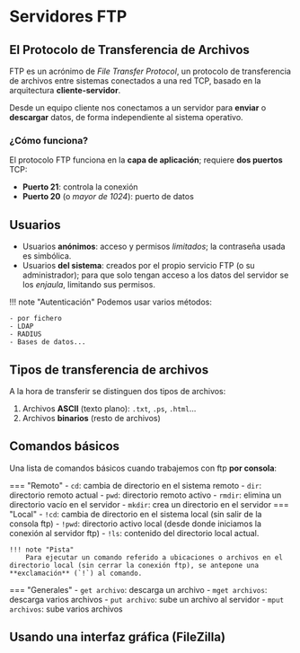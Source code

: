 # Servidores FTP

## El Protocolo de Transferencia de Archivos

FTP es un acrónimo de _File Transfer Protocol_, un protocolo de transferencia de archivos entre sistemas conectados a una red TCP, basado en la arquitectura **cliente-servidor**. 

Desde un equipo cliente nos conectamos a un servidor para **enviar** o **descargar** datos, de forma independiente al sistema operativo.

### ¿Cómo funciona?

El protocolo FTP funciona en la **capa de aplicación**; requiere **dos puertos** TCP:

- **Puerto 21**: controla la conexión
- **Puerto 20** (o _mayor de 1024_): puerto de datos

## Usuarios

- Usuarios **anónimos**: acceso y permisos _limitados_; la contraseña usada es simbólica.
- Usuarios **del sistema**: creados por el propio servicio FTP (o su administrador); para que solo tengan acceso a los datos del servidor se los _enjaula_, limitando sus permisos.

!!! note "Autenticación"
    Podemos usar varios métodos:
    
    - por fichero
    - LDAP
    - RADIUS
    - Bases de datos...

## Tipos de transferencia de archivos

A la hora de transferir se distinguen dos tipos de archivos:

1. Archivos **ASCII** (texto plano): `.txt`, `.ps`, `.html`...
2. Archivos **binarios** (resto de archivos)

## Comandos básicos

Una lista de comandos básicos cuando trabajemos con ftp **por consola**:

=== "Remoto"
    - `cd`: cambia de directorio en el sistema remoto
    - `dir`: directorio remoto actual
    - `pwd`: directorio remoto activo
    - `rmdir`: elimina un directorio vacío en el servidor
    - `mkdir`: crea un directorio en el servidor
=== "Local"
    - `!cd`: cambia de directorio en el sistema local (sin salir de la consola ftp)
    - `!pwd`: directorio activo local (desde donde iniciamos la conexión al servidor ftp)
    - `!ls`: contenido del directorio local actual.

    !!! note "Pista"
        Para ejecutar un comando referido a ubicaciones o archivos en el directorio local (sin cerrar la conexión ftp), se antepone una **exclamación** (`!`) al comando.

=== "Generales"
    - `get archivo`: descarga un archivo
    - `mget archivos`: descarga varios archivos
    - `put archivo`: sube un archivo al servidor
    - `mput archivos`: sube varios archivos

## Usando una interfaz gráfica (FileZilla)
